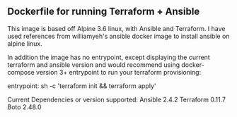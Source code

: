 ## Dockerfile for running Terraform + Ansible

This image is based off Alpine 3.6 linux, with Ansible and Terraform. I have used references from williamyeh's ansible docker image to install ansible on alpine linux.

In addition the image has no entrypoint, except displaying the current terraform and ansible version and would recommend using docker-compose version 3+ entrypoint to run your terraform provisioning:

entrypoint: sh -c 'terraform init && terraform apply'

Current Dependencies or version supported:
Ansible 2.4.2
Terraform 0.11.7
Boto 2.48.0
